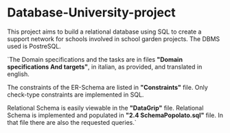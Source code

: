 # Database-University-project
This project aims to build a relational database using SQL to create a support network for schools involved in school garden projects. 
The DBMS used is PostreSQL.

`The Domain specifications and the tasks are in files **"Domain specifications And targets"**, in italian, as provided, and translated in english. 

The constraints of the ER-Schema are listed in **"Constraints"** file. Only check-type constraints are implemented in SQL.

Relational Schema is easily viewable in the **"DataGrip"** file.
Relational Schema is implemented and populated in **"2.4 SchemaPopolato.sql"** file. In that file there are also the requested queries.`

